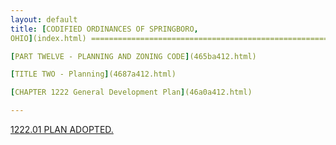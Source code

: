 ```yaml
---
layout: default 
title: [CODIFIED ORDINANCES OF SPRINGBORO,
OHIO](index.html) =====================================================

[PART TWELVE - PLANNING AND ZONING CODE](465ba412.html)

[TITLE TWO - Planning](4687a412.html)

[CHAPTER 1222 General Development Plan](46a0a412.html)

---
```


[1222.01 PLAN ADOPTED.](46aba412.html)
